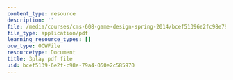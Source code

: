 ```yaml
---
content_type: resource
description: ''
file: /media/courses/cms-608-game-design-spring-2014/bcef51396e2fc98e79a4050e2c585970_1506662.pdf
file_type: application/pdf
learning_resource_types: []
ocw_type: OCWFile
resourcetype: Document
title: 3play pdf file
uid: bcef5139-6e2f-c98e-79a4-050e2c585970
---
```


